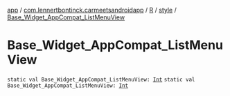 [app](../../../index.md) / [com.lennertbontinck.carmeetsandroidapp](../../index.md) / [R](../index.md) / [style](index.md) / [Base_Widget_AppCompat_ListMenuView](./-base_-widget_-app-compat_-list-menu-view.md)

# Base_Widget_AppCompat_ListMenuView

`static val Base_Widget_AppCompat_ListMenuView: `[`Int`](https://kotlinlang.org/api/latest/jvm/stdlib/kotlin/-int/index.html)
`static val Base_Widget_AppCompat_ListMenuView: `[`Int`](https://kotlinlang.org/api/latest/jvm/stdlib/kotlin/-int/index.html)
